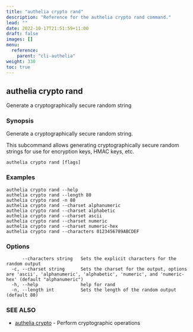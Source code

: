 ```yaml
---
title: "authelia crypto rand"
description: "Reference for the authelia crypto rand command."
lead: ""
date: 2022-10-17T21:51:59+11:00
draft: false
images: []
menu:
  reference:
    parent: "cli-authelia"
weight: 330
toc: true
---
```


## authelia crypto rand

Generate a cryptographically secure random string

### Synopsis

Generate a cryptographically secure random string.

This subcommand allows generating cryptographically secure random strings for use for encryption keys, HMAC keys, etc.

```
authelia crypto rand [flags]
```

### Examples

```
authelia crypto rand --help
authelia crypto rand --length 80
authelia crypto rand -n 80
authelia crypto rand --charset alphanumeric
authelia crypto rand --charset alphabetic
authelia crypto rand --charset ascii
authelia crypto rand --charset numeric
authelia crypto rand --charset numeric-hex
authelia crypto rand --characters 0123456789ABCDEF
```

### Options

```
      --characters string   Sets the explicit characters for the random output
  -c, --charset string      Sets the charset for the output, options are 'ascii', 'alphanumeric', 'alphabetic', 'numeric', and 'numeric-hex' (default "alphanumeric")
  -h, --help                help for rand
  -n, --length int          Sets the length of the random output (default 80)
```

### SEE ALSO

* [authelia crypto](authelia_crypto.md)	 - Perform cryptographic operations


